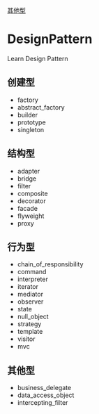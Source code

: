 [其他型](#其他型)

# DesignPattern
Learn Design Pattern

## 创建型

- factory
- abstract_factory
- builder 
- prototype
- singleton

## 结构型

- adapter
- bridge
- filter
- composite
- decorator
- facade
- flyweight
- proxy

## 行为型

- chain_of_responsibility
- command
- interpreter
- iterator
- mediator
- observer
- state
- null_object
- strategy
- template
- visitor
- mvc

## 其他型

- business_delegate
- data_access_object
- intercepting_filter
